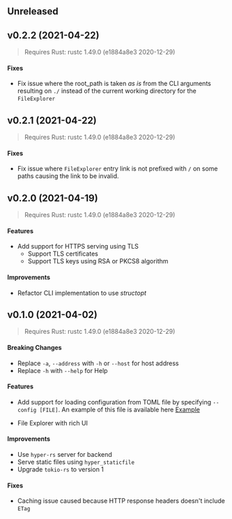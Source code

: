 ## Unreleased

<Empty>

<a name="v0.2.2"></a>
## v0.2.2 (2021-04-22)

> Requires Rust: rustc 1.49.0 (e1884a8e3 2020-12-29)

#### Fixes

* Fix issue where the root_path is taken _as is_ from the CLI
arguments resulting on `./` instead of the current working
directory for the `FileExplorer`

<a name="v0.2.1"></a>
## v0.2.1 (2021-04-22)

> Requires Rust: rustc 1.49.0 (e1884a8e3 2020-12-29)

#### Fixes

* Fix issue where `FileExplorer` entry link is not prefixed with `/` on some
paths causing the link to be invalid.

<a name="v0.2.0"></a>
## v0.2.0 (2021-04-19)

> Requires Rust: rustc 1.49.0 (e1884a8e3 2020-12-29)

#### Features

* Add support for HTTPS serving using TLS
  * Support TLS certificates
  * Support TLS keys using RSA or PKCS8 algorithm

#### Improvements

* Refactor CLI implementation to use _structopt_

<a name="v0.1.0"></a>
## v0.1.0 (2021-04-02)

> Requires Rust: rustc 1.49.0 (e1884a8e3 2020-12-29)

#### Breaking Changes

* Replace `-a`, `--address` with `-h` or `--host` for host address
* Replace `-h` with `--help` for Help

#### Features

* Add support for loading configuration from TOML file by specifying `--config [FILE]`.
  An example of this file is available here [Example](https://github.com/EstebanBorai/http-server/blob/main/fixtures/config.toml)

* File Explorer with rich UI

#### Improvements

* Use `hyper-rs` server for backend
* Serve static files using `hyper_staticfile`
* Upgrade `tokio-rs` to version 1

#### Fixes

* Caching issue caused because HTTP response headers doesn't include `ETag`
